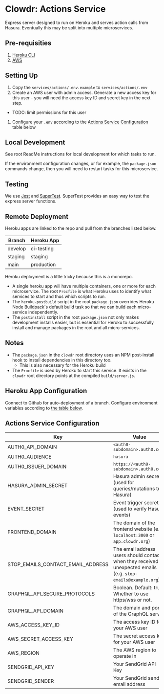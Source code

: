 # Clowdr: Actions Service

Express server designed to run on Heroku and serves action calls from Hasura.
Eventually this may be split into multiple microservices.

## Pre-requisities

1. [Heroku CLI](https://devcenter.heroku.com/articles/heroku-cli)
1. [AWS](https://aws.amazon.com/)

## Setting Up

1. Copy the `services/actions/.env.example` to `services/actions/.env`
1. Create an AWS user with admin access. Generate a new access key for this user - you will need the access key ID and secret key in the next step.

- TODO: limit permissions for this user

1. Configure your `.env` according to the [Actions Service
   Configuration](#actions-service-configuration) table below

## Local Development

See root ReadMe instructions for local development for which tasks to run.

If the environment configuration changes, or for example, the `package.json`
commands change, then you will need to restart tasks for this microservice.

## Testing

We use [Jest](https://jestjs.io/docs/en/getting-started) and
[SuperTest](https://www.npmjs.com/package/supertest). SuperTest provides an easy
way to test the express server functions.

## Remote Deployment

Heroku apps are linked to the repo and pull from the branches listed below.

| Branch  | Heroku App |
| ------- | ---------- |
| develop | ci-testing |
| staging | staging    |
| main    | production |

Heroku deployment is a little tricky because this is a monorepo.

- A single heroku app will have multiple containers, one or more for each
  microservice. The root `Procfile` is what Heroku uses to identify what
  services to start and thus which scripts to run.
- The `heroku-postbuild` script in the root `package.json` overrides Heroku Node
  Buildpack's default build task so that we can build each micro-service
  independently.
- The `postinstall` script in the root `package.json` not only makes development
  installs easier, but is essential for Heroku to successfully install and
  manage packages in the root and all micro-services.

## Notes

- The `package.json` in the `clowdr` root directory uses an NPM post-install
  hook to install dependencies in this directory too.
  - This is also necessary for the Heroku build
- The `Procfile` is used by Heroku to start this service. It exists in the
  `clowdr` root directory points at the compiled `build/server.js`.

## Heroku App Configuration

Connect to Github for auto-deployment of a branch. Configure environment
variables according to [the table below](#actions-service-configuration).

## Actions Service Configuration

| Key                               | Value                                                                                                        |
| --------------------------------- | ------------------------------------------------------------------------------------------------------------ |
| AUTH0_API_DOMAIN                  | `<auth0-subdomain>.auth0.com`                                                                                |
| AUTH0_AUDIENCE                    | `hasura`                                                                                                     |
| AUTH0_ISSUER_DOMAIN               | `https://<auth0-subdomain>.auth0.com/`                                                                       |
| HASURA_ADMIN_SECRET               | Hasura admin secret (used for queries/mutations to Hasura)                                                   |
| EVENT_SECRET                      | Event trigger secret (used to verify Hasura events)                                                          |
| FRONTEND_DOMAIN                   | The domain of the frontend website (e.g. `localhost:3000` or `app.clowdr.org`)                               |
| STOP_EMAILS_CONTACT_EMAIL_ADDRESS | The email address users should contact when they received unexpected emails (e.g. `stop-emails@example.org`) |
| GRAPHQL_API_SECURE_PROTOCOLS      | Boolean. Default: true. Whether to use https/wss or not.                                                     |
| GRAPHQL_API_DOMAIN                | The domain and port of the GraphQL server                                                                    |
| AWS_ACCESS_KEY_ID                 | The access key ID for your AWS user                                                                          |
| AWS_SECRET_ACCESS_KEY             | The secret access key for your AWS user                                                                      |
| AWS_REGION                        | The AWS region to operate in                                                                                 |
| SENDGRID_API_KEY                  | Your SendGrid API Key                                                                                        |
| SENDGRID_SENDER                   | Your SendGrid sender email address                                                                           |

